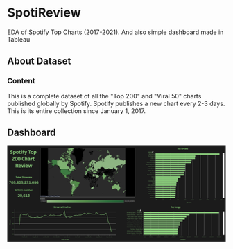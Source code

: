 # SpotiReview

EDA of Spotify Top Charts (2017-2021). And also simple dashboard made in Tableau

## About Dataset

### Content

This is a complete dataset of all the "Top 200" and "Viral 50" charts published globally by Spotify. Spotify publishes a new chart every 2-3 days. This is its entire collection since January 1, 2017.

## Dashboard

![dashboard-review](https://github.com/SfdJucide/SpotiReview/blob/main/materials/spotify_dashboard.png)
